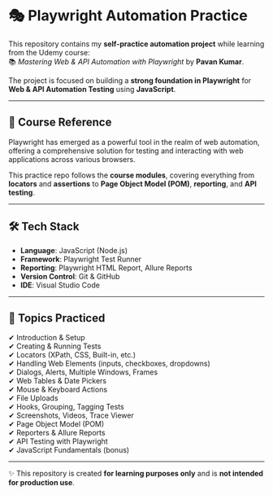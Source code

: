 # 🎭 Playwright Automation Practice

This repository contains my **self-practice automation project** while learning from the Udemy course:  
📚 *Mastering Web & API Automation with Playwright* by **Pavan Kumar**.

The project is focused on building a **strong foundation in Playwright** for **Web & API Automation Testing** using **JavaScript**.

---

## 📖 Course Reference

Playwright has emerged as a powerful tool in the realm of web automation, offering a comprehensive solution for testing and interacting with web applications across various browsers.  

This practice repo follows the **course modules**, covering everything from **locators** and **assertions** to **Page Object Model (POM)**, **reporting**, and **API testing**.

---

## 🛠️ Tech Stack

- **Language**: JavaScript (Node.js)  
- **Framework**: Playwright Test Runner  
- **Reporting**: Playwright HTML Report, Allure Reports  
- **Version Control**: Git & GitHub  
- **IDE**: Visual Studio Code  

---

## 📂 Topics Practiced

✔ Introduction & Setup  
✔ Creating & Running Tests  
✔ Locators (XPath, CSS, Built-in, etc.)  
✔ Handling Web Elements (inputs, checkboxes, dropdowns)  
✔ Dialogs, Alerts, Multiple Windows, Frames  
✔ Web Tables & Date Pickers  
✔ Mouse & Keyboard Actions  
✔ File Uploads  
✔ Hooks, Grouping, Tagging Tests  
✔ Screenshots, Videos, Trace Viewer  
✔ Page Object Model (POM)  
✔ Reporters & Allure Reports  
✔ API Testing with Playwright  
✔ JavaScript Fundamentals (bonus)  

---

✨ This repository is created **for learning purposes only** and is **not intended for production use**.  
